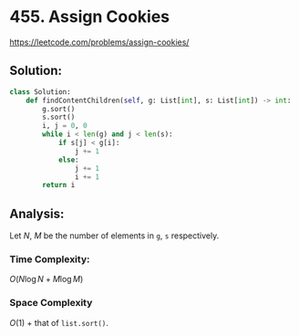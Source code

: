 # 455. Assign Cookies

https://leetcode.com/problems/assign-cookies/

## Solution:

```python
class Solution:
    def findContentChildren(self, g: List[int], s: List[int]) -> int:
        g.sort()
        s.sort()
        i, j = 0, 0
        while i < len(g) and j < len(s):
            if s[j] < g[i]:
                j += 1
            else:
                j += 1
                i += 1
        return i
```

## Analysis:

Let $N$, $M$ be the number of elements in `g`, `s` respectively.

### Time Complexity:

$O(N\log N + M\log M)$

### Space Complexity

$O(1)$ + that of `list.sort()`.